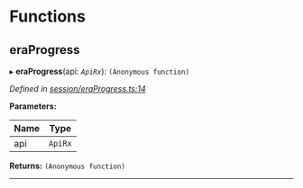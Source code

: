 

# Functions

<a id="eraprogress"></a>

##  eraProgress

▸ **eraProgress**(api: *`ApiRx`*): `(Anonymous function)`

*Defined in [session/eraProgress.ts:14](https://github.com/polkadot-js/api/blob/13e2aa0/packages/api-derive/src/session/eraProgress.ts#L14)*

**Parameters:**

| Name | Type |
| ------ | ------ |
| api | `ApiRx` |

**Returns:** `(Anonymous function)`

___

